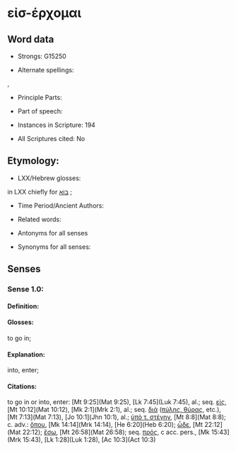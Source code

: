 # εἰσ-έρχομαι

<!-- Status: S2=NeedsEdits -->
<!-- Lexica used for edits:   -->

## Word data

* Strongs: G15250

* Alternate spellings:

, 

* Principle Parts: 


* Part of speech: 


* Instances in Scripture: 194

* All Scriptures cited: No

## Etymology: 


* LXX/Hebrew glosses: 

in LXX chiefly for [בּוֹא](//en-uhl/H0935) ;

* Time Period/Ancient Authors: 


* Related words: 

* Antonyms for all senses

* Synonyms for all senses: 


## Senses 


### Sense  1.0: 

#### Definition: 

#### Glosses: 

to go in; 

#### Explanation: 

into, enter; 

#### Citations: 

to go in or into, enter: [Mt 9:25](Mat 9:25), [Lk 7:45](Luk 7:45), al.; seq. [εἰς](), [Mt 10:12](Mat 10:12), [Mk 2:1](Mrk 2:1), al.; seq. [διά]() ([πύλης, θύρας](), etc.), [Mt 7:13](Mat 7:13), [Jo 10:1](Jhn 10:1), al.; [ὑπὸ τ. στέγην](), [Mt 8:8](Mat 8:8); c. adv.: [ὅπου](), [Mk 14:14](Mrk 14:14), [He 6:20](Heb 6:20); [ὧδε](), [Mt 22:12](Mat 22:12); [ἔσω](), [Mt 26:58](Mat 26:58); seq. [πρός](), c acc. pers., [Mk 15:43](Mrk 15:43), [Lk 1:28](Luk 1:28), [Ac 10:3](Act 10:3)
